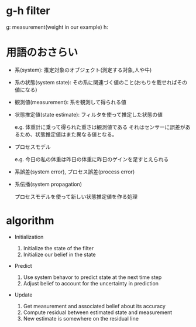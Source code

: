 <!-- FileName: readme
 Author: 8ucchiman
 CreatedDate: 2023-02-28 13:15:12 +0900
 LastModified: 2023-02-28 13:49:20 +0900
 Reference: 8ucchiman.jp
-->


# g-h filter
g: measurement(weight in our example)
h: 


# 用語のおさらい
- 系(system): 推定対象のオブジェクト(測定する対象,人や牛)
- 系の状態(system state): その系に関連づく値のこと(おもりを載せればその値になる)
- 観測値(measurement): 系を観測して得られる値
- 状態推定値(state estimate): フィルタを使って推定した状態の値

  e.g. 体重計に乗って得られた重さは観測値である
       それはセンサーに誤差があるため、状態推定値はまた異なる値となる。
- プロセスモデル

  e.g. 今日の私の体重は昨日の体重に昨日のゲインを足すとえられる

- 系誤差(system error), プロセス誤差(process error)
- 系伝播(system propagation)

  プロセスモデルを使って新しい状態推定値を作る処理


# algorithm
 - Initialization
   1. Initialize the state of the filter
   2. Initialize our belief in the state

 - Predict
   1. Use system behavor to predict state at the next time step
   2. Adjust belief to account for the uncertainty in prediction

 - Update
   1. Get measurement and associated belief about its accuracy
   2. Compute residual between estimated state and measurement
   3. New estimate is somewhere on the residual line

